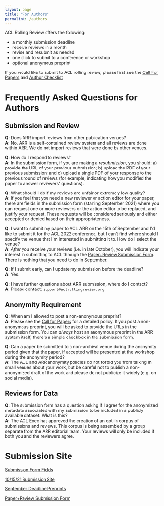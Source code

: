 ```yaml
---
layout: page
title: "For Authors"
permalink: /authors
---
```


ACL Rolling Review offers the following:
* a monthly submission deadline
* receive reviews in a month
* revise and resubmit as needed
* one click to submit to a conference or workshop
* optional anonymous preprint

If you would like to submit to ACL rolling review, please first see the [Call For Papers](/cfp) and [Author Checklist](/authorchecklist)

# Frequently Asked Questions for Authors

## Submission and Review

**Q**: Does ARR import reviews from other publication venues? <br>
**A**: No, ARR is a self-contained review system and all reviews are done within ARR. We do not import reviews that were done by other venues.

**Q**: How do I respond to reviews?<br>
**A**: In the submission form, if you are making a _resubmission_, you should: a) provide the URL of your previous submission; b) upload the PDF of your previous submission; and c) upload a single PDF of your response to the previous round of reviews (for example, indicating how you modified the paper to answer reviewers' questions).

**Q**: What should I do if my reviews are unfair or extremely low quality? <br>
**A**: If you feel that you need a new reviewer or action editor for your paper, there are fields in the submission form (starting September 2021) where you can request one or more reviewers or the action editor to be replaced, and justify your request. These requests will be considered seriously and either accepted or denied based on their appropriateness.

**Q**: I want to submit my paper to ACL ARR on the 15th of September and I'd like to submit it for the ACL 2022 conference, but I can't find where should I specify the venue that I'm interested in submitting it to. How do I select the venue?<br>
**A**: *After* you receive your reviews (i.e. in late October), you will indicate your interest in submitting to ACL through the [Paper+Review Submission Form](https://forms.office.com/Pages/ResponsePage.aspx?id=9028kaqAQ0OMdrEjlJf7WXcpizsAwgRHnquEMJ-wjU5UMzZSQ042N0JXQUtaMTJNSDlSR0JRVDZPSS4u). There is nothing that you need to do in September.

**Q**: If I submit early, can I update my submission before the deadline?<br>
**A**: Yes.

**Q**: I have further questions about ARR submission, where do I contact?<br>
**A**: Please contact: `support@aclrollingreview.org`

## Anonymity Requirement

**Q**: When am I allowed to post a non-anonymous preprint?<br>
**A**: Please see the [Call for Papers](/cfp) for a detailed policy. If you post a non-anonymous preprint, you will be asked to provide the URLs in the submission form. You can _always_ host an anonymous preprint in the ARR system itself, there's a simple checkbox in the submission form.

**Q**: Can a paper be submitted to a non-archival venue during the anonymity period given that the paper, if accepted will be presented at the workshop during the anonymity period?<br>
**A**: The ACL and ARR anonymity policies do not forbid you from talking in small venues about your work, but be careful not to publish a non-anonymized draft of the work and please do not publicize it widely (e.g. on social media).

## Reviews for Data

**Q**: The submission form has a question asking if I agree for the anonymized metadata associated with my submission to be included in a publicly available dataset. What is this?<br>
**A**: The ACL Exec has approved the creation of an opt-in corpus of submissions and reviews. This corpus is being assembled by a group separate from the ARR editorial team. Your reviews will only be included if both you and the reviewers agree. 

# Submission Site

[Submission Form Fields](/submissionform)

[10/15/21 Submission Site](https://openreview.net/group?id=aclweb.org/ACL/ARR/2021/October)

[September Deadline Preprints](https://openreview.net/group?id=aclweb.org/ACL/ARR/2021/September)

[Paper+Review Submission Form](https://forms.office.com/Pages/ResponsePage.aspx?id=9028kaqAQ0OMdrEjlJf7WXcpizsAwgRHnquEMJ-wjU5UMzZSQ042N0JXQUtaMTJNSDlSR0JRVDZPSS4u)
